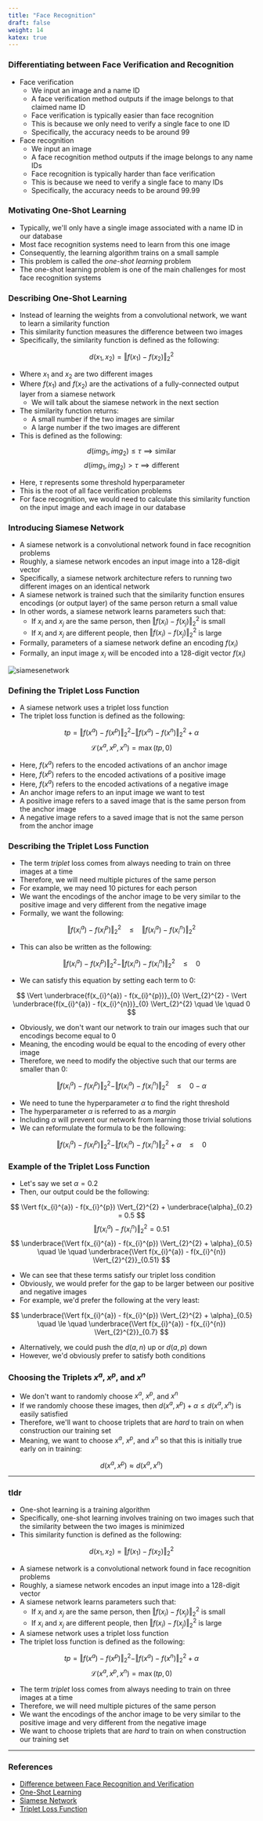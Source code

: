 ```yaml
---
title: "Face Recognition"
draft: false
weight: 14
katex: true
---
```


### Differentiating between Face Verification and Recognition
- Face verification
	- We input an image and a name ID
	- A face verification method outputs if the image belongs to that claimed name ID
	- Face verification is typically easier than face recognition
	- This is because we only need to verify a single face to one ID
	- Specifically, the accuracy needs to be around $99%$
- Face recognition
	- We input an image
	- A face recognition method outputs if the image belongs to any name IDs
	- Face recognition is typically harder than face verification
	- This is because we need to verify a single face to many IDs
	- Specifically, the accuracy needs to be around $99.99%$

### Motivating One-Shot Learning
- Typically, we'll only have a single image associated with a name ID in our database
- Most face recognition systems need to learn from this one image
- Consequently, the learning algorithm trains on a small sample
- This problem is called the *one-shot learning* problem
- The one-shot learning problem is one of the main challenges for most face recognition systems

### Describing One-Shot Learning
- Instead of learning the weights from a convolutional network, we want to learn a similarity function
- This similarity function measures the difference between two images
- Specifically, the similarity function is defined as the following:

$$ d(x_{1}, x_{2}) = \Vert f(x_{1}) - f(x_{2}) \Vert_{2}^{2} $$

- Where $x_{1}$ and $x_{2}$ are two different images
- Where $f(x_{1})$ and $f(x_{2})$ are the activations of a fully-connected output layer from a siamese network
	- We will talk about the siamese network in the next section
- The similarity function returns:
	- A small number if the two images are similar
	- A large number if the two images are different
- This is defined as the following:

$$ d(img_{1}, img_{2}) \le \tau \implies \text{similar} $$
$$ d(img_{1}, img_{2}) > \tau \implies \text{different} $$

- Here, $\tau$ represents some threshold hyperparameter
- This is the root of all face verification problems
- For face recognition, we would need to calculate this similarity function on the input image and each image in our database

### Introducing Siamese Network
- A siamese network is a convolutional network found in face recognition problems
- Roughly, a siamese network encodes an input image into a $128$-digit vector
- Specifically, a siamese network architecture refers to running two different images on an identical network
- A siamese network is trained such that the similarity function ensures encodings (or output layer) of the same person return a small value
- In other words, a siamese network learns parameters such that:
	- If $x_{i}$ and $x_{j}$ are the same person, then $\Vert f(x_{i}) - f(x_{j}) \Vert_{2}^{2}$ is small
	- If $x_{i}$ and $x_{j}$ are different people, then $\Vert f(x_{i}) - f(x_{j}) \Vert_{2}^{2}$ is large
- Formally, parameters of a siamese network define an encoding $f(x_{i})$
- Formally, an input image $x_{i}$ will be encoded into a $128$-digit vector $f(x_{i})$

![siamesenetwork](/img/siamese_network.jpg)

### Defining the Triplet Loss Function
- A siamese network uses a triplet loss function
- The triplet loss function is defined as the following:

$$ tp = \Vert f(x^{a}) - f(x^{p}) \Vert_{2}^{2} - \Vert f(x^{a}) - f(x^{n}) \Vert_{2}^{2} + \alpha $$
$$ \mathcal{L}(x^{a}, x^{p}, x^{n}) = \max(tp, 0) $$

- Here, $f(x^{a})$ refers to the encoded activations of an anchor image
- Here, $f(x^{p})$ refers to the encoded activations of a positive image
- Here, $f(x^{a})$ refers to the encoded activations of a negative image
- An anchor image refers to an input image we want to test
- A positive image refers to a saved image that is the same person from the anchor image
- A negative image refers to a saved image that is not the same person from the anchor image

### Describing the Triplet Loss Function
- The term *triplet* loss comes from always needing to train on three images at a time
- Therefore, we will need multiple pictures of the same person
- For example, we may need $10$ pictures for each person
- We want the encodings of the anchor image to be very similar to the positive image and very different from the negative image
- Formally, we want the following:

$$ \Vert f(x_{i}^{a}) - f(x_{i}^{p}) \Vert_{2}^{2} \quad \le \quad \Vert f(x_{i}^{a}) - f(x_{i}^{n}) \Vert_{2}^{2} $$

- This can also be written as the following:

$$ \Vert f(x_{i}^{a}) - f(x_{i}^{p}) \Vert_{2}^{2} - \Vert f(x_{i}^{a}) - f(x_{i}^{n}) \Vert_{2}^{2} \quad \le \quad 0 $$

- We can satisfy this equation by setting each term to $0$:

$$ \Vert \underbrace{f(x_{i}^{a}) - f(x_{i}^{p})}_{0} \Vert_{2}^{2} - \Vert \underbrace{f(x_{i}^{a}) - f(x_{i}^{n})}_{0} \Vert_{2}^{2} \quad \le \quad 0 $$

- Obviously, we don't want our network to train our images such that our encodings become equal to $0$
- Meaning, the encoding would be equal to the encoding of every other image
- Therefore, we need to modify the objective such that our terms are smaller than $0$:

$$ \Vert f(x_{i}^{a}) - f(x_{i}^{p}) \Vert_{2}^{2} - \Vert f(x_{i}^{a}) - f(x_{i}^{n}) \Vert_{2}^{2} \quad \le \quad 0 - \alpha $$

- We need to tune the hyperparameter $\alpha$ to find the right threshold
- The hyperparameter $\alpha$ is referred to as a *margin*
- Including $\alpha$ will prevent our network from learning those trivial solutions
- We can reformulate the formula to be the following:

$$ \Vert f(x_{i}^{a}) - f(x_{i}^{p}) \Vert_{2}^{2} - \Vert f(x_{i}^{a}) - f(x_{i}^{n}) \Vert_{2}^{2} + \alpha \quad \le \quad 0 $$

### Example of the Triplet Loss Function
- Let's say we set $\alpha=0.2$
- Then, our output could be the following:

$$ \Vert f(x_{i}^{a}) - f(x_{i}^{p}) \Vert_{2}^{2} + \underbrace{\alpha}_{0.2} = 0.5 $$
$$ \Vert f(x_{i}^{a}) - f(x_{i}^{n}) \Vert_{2}^{2} = 0.51 $$
$$ \underbrace{\Vert f(x_{i}^{a}) - f(x_{i}^{p}) \Vert_{2}^{2} + \alpha}_{0.5} \quad \le \quad \underbrace{\Vert f(x_{i}^{a}) - f(x_{i}^{n}) \Vert_{2}^{2}}_{0.51} $$

- We can see that these terms satisfy our triplet loss condition
- Obviously, we would prefer for the gap to be larger between our positive and negative images
- For example, we'd prefer the following at the very least:

$$ \underbrace{\Vert f(x_{i}^{a}) - f(x_{i}^{p}) \Vert_{2}^{2} + \alpha}_{0.5} \quad \le \quad \underbrace{\Vert f(x_{i}^{a}) - f(x_{i}^{n}) \Vert_{2}^{2}}_{0.7} $$

- Alternatively, we could push the $d(a,n)$ up or $d(a,p)$ down
- However, we'd obviously prefer to satisfy both conditions

### Choosing the Triplets $x^{a}$, $x^{p}$, and $x^{n}$
- We don't want to randomly choose $x^{a}$, $x^{p}$, and $x^{n}$
- If we randomly choose these images, then $d(x^{a}, x^{p}) + \alpha \le d(x^{a}, x^{n})$ is easily satisfied
- Therefore, we'll want to choose triplets that are *hard* to train on when construction our training set
- Meaning, we want to choose $x^{a}$, $x^{p}$, and $x^{n}$ so that this is initially true early on in training:

$$ d(x^{a}, x^{p}) \approx d(x^{a}, x^{n}) $$

---

### tldr
- One-shot learning is a training algorithm
- Specifically, one-shot learning involves training on two images such that the similarity between the two images is minimized
- This similarity function is defined as the following:

$$ d(x_{1}, x_{2}) = \Vert f(x_{1}) - f(x_{2}) \Vert_{2}^{2} $$

- A siamese network is a convolutional network found in face recognition problems
- Roughly, a siamese network encodes an input image into a $128$-digit vector
- A siamese network learns parameters such that:
	- If $x_{i}$ and $x_{j}$ are the same person, then $\Vert f(x_{i}) - f(x_{j}) \Vert_{2}^{2}$ is small
	- If $x_{i}$ and $x_{j}$ are different people, then $\Vert f(x_{i}) - f(x_{j}) \Vert_{2}^{2}$ is large
- A siamese network uses a triplet loss function
- The triplet loss function is defined as the following:

$$ tp = \Vert f(x^{a}) - f(x^{p}) \Vert_{2}^{2} - \Vert f(x^{a}) - f(x^{n}) \Vert_{2}^{2} + \alpha $$
$$ \mathcal{L}(x^{a}, x^{p}, x^{n}) = \max(tp, 0) $$

- The term *triplet* loss comes from always needing to train on three images at a time
- Therefore, we will need multiple pictures of the same person
- We want the encodings of the anchor image to be very similar to the positive image and very different from the negative image
- We want to choose triplets that are *hard* to train on when construction our training set

---

### References
- [Difference between Face Recognition and Verification](https://www.youtube.com/watch?v=-FfMVnwXrZ0&list=PLkDaE6sCZn6Gl29AoE31iwdVwSG-KnDzF&index=32)
- [One-Shot Learning](https://www.youtube.com/watch?v=96b_weTZb2w&list=PLkDaE6sCZn6Gl29AoE31iwdVwSG-KnDzF&index=33)
- [Siamese Network](https://www.youtube.com/watch?v=6jfw8MuKwpI&list=PLkDaE6sCZn6Gl29AoE31iwdVwSG-KnDzF&index=34)
- [Triplet Loss Function](https://www.youtube.com/watch?v=d2XB5-tuCWU&list=PLkDaE6sCZn6Gl29AoE31iwdVwSG-KnDzF&index=35)
